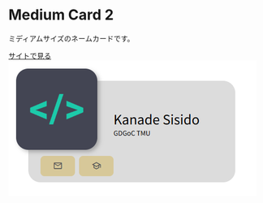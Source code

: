 # Medium Card 2

ミディアムサイズのネームカードです。

<a href="https://kanadesisido.github.io/welcome-gdgoc-2025/Card/MediumCards/IconCard2/index.html">サイトで見る</a><br/>
![](./screenshot.png)
